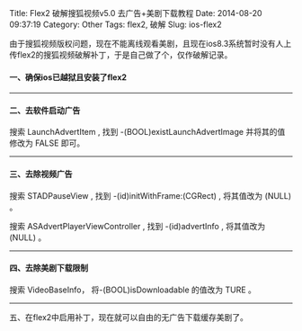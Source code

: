 Title: Flex2 破解搜狐视频v5.0 去广告+美剧下载教程
Date: 2014-08-20 09:37:19
Category: Other
Tags: flex2, 破解
Slug: ios-flex2


由于搜狐视频版权问题，现在不能离线观看美剧，且现在ios8.3系统暂时没有人上传flex2的搜狐视频破解补丁，于是自己做了个，仅作破解记录。

#### 一、确保ios已越狱且安装了flex2

---

#### 二、去软件启动广告

搜索 LaunchAdvertItem , 找到 -(BOOL)existLaunchAdvertImage 并将其的值修改为 FALSE 即可。

---

#### 三、去除视频广告

搜索 STADPauseView , 找到 -(id)initWithFrame:(CGRect) , 将其值改为 (NULL) 。

搜索 ASAdvertPlayerViewController , 找到 -(id)advertInfo , 将其值改为 (NULL) 。

---

#### 四、去除美剧下载限制

搜索 VideoBaseInfo， 将-(BOOL)isDownloadable 的值改为 TURE 。

---

五、在flex2中启用补丁，现在就可以自由的无广告下载缓存美剧了。
